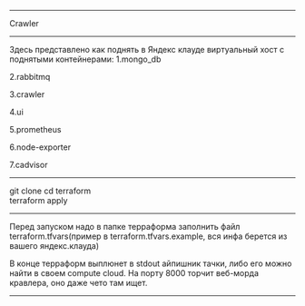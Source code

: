 ***
Crawler
***
 Здесь представлено как поднять в Яндекс клауде виртуальный хост с поднятыми контейнерами:
 1.mongo_db

 2.rabbitmq
 
 3.crawler
 
 4.ui
 
 5.prometheus
 
 6.node-exporter
 
 7.cadvisor
***
git clone
cd terraform  
terraform apply
***
Перед запуском надо в папке терраформа заполнить файл terraform.tfvars(пример в terraform.tfvars.example, вся инфа берется из вашего яндекс.клауда)


В конце терраформ выплюнет в stdout айпишник тачки, либо его можно найти в своем compute cloud.
На порту 8000 торчит веб-морда кравлера, оно даже чето там ищет.
***
